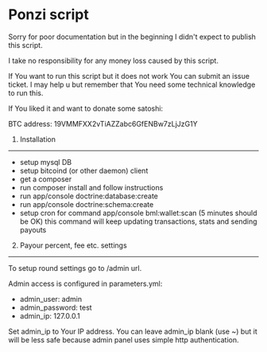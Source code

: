Ponzi script
========================
Sorry for poor documentation but in the beginning I didn't expect to publish this script.

I take no responsibility for any money loss caused by this script.

If You want to run this script but it does not work You can submit an issue ticket.
I may help u but remember that You need some technical knowledge to run this.

If You liked it and want to donate some satoshi:

BTC address: 19VMMFXX2vTiAZZabc6GfENBw7zLjJzG1Y

1) Installation
----------------------------------
- setup mysql DB
- setup bitcoind (or other daemon) client
- get a composer
- run composer install and follow instructions
- run app/console doctrine:database:create
- run app/console doctrine:schema:create
- setup cron for command app/console bml:wallet:scan (5 minutes should be OK) this command will keep updating transactions, stats and sending payouts

2) Payour percent, fee etc. settings
----------------------------------
To setup round settings go to /admin url.

Admin access is configured in parameters.yml:

- admin_user: admin
- admin_password: test
- admin_ip: 127.0.0.1

Set admin_ip to Your IP address. You can leave admin_ip blank (use ~) but it will be less safe because admin panel uses simple http authentication.
